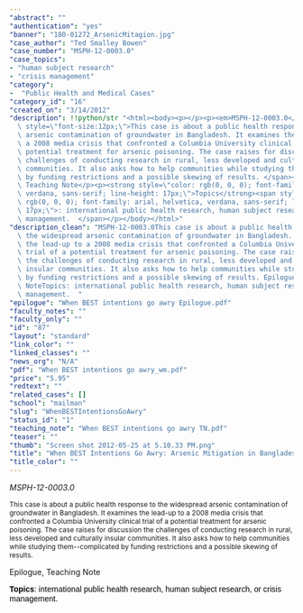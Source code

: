 ```yaml
---
"abstract": ""
"authentication": "yes"
"banner": "180-01272_ArsenicMitagion.jpg"
"case_author": "Ted Smalley Bowen"
"case_number": "MSPH-12-0003.0"
"case_topics":
- "human subject research"
- "crisis management"
"category": 
-  "Public Health and Medical Cases"
"category_id": "16"
"created_on": "3/14/2012"
"description": !!python/str "<html><body><p></p><p><em>MSPH-12-0003.0</em></p><p><span\
  \ style=\"font-size:12px;\">This case is about a public health response to the widespread\
  \ arsenic contamination of groundwater in Bangladesh. It examines the lead-up to\
  \ a 2008 media crisis that confronted a Columbia University clinical trial of a\
  \ potential treatment for arsenic poisoning. The case raises for discussion the\
  \ challenges of conducting research in rural, less developed and culturally insular\
  \ communities. It also asks how to help communities while studying them--complicated\
  \ by funding restrictions and a possible skewing of results. </span></p><p>Epilogue,\
  \ Teaching Note</p><p><strong style=\"color: rgb(0, 0, 0); font-family: arial, helvetica,\
  \ verdana, sans-serif; line-height: 17px;\">Topics</strong><span style=\"color:\
  \ rgb(0, 0, 0); font-family: arial, helvetica, verdana, sans-serif; line-height:\
  \ 17px;\">: international public health research, human subject research, or crisis\
  \ management.  </span></p></body></html>"
"description_clean": "MSPH-12-0003.0This case is about a public health response to\
  \ the widespread arsenic contamination of groundwater in Bangladesh. It examines\
  \ the lead-up to a 2008 media crisis that confronted a Columbia University clinical\
  \ trial of a potential treatment for arsenic poisoning. The case raises for discussion\
  \ the challenges of conducting research in rural, less developed and culturally\
  \ insular communities. It also asks how to help communities while studying them--complicated\
  \ by funding restrictions and a possible skewing of results. Epilogue, Teaching\
  \ NoteTopics: international public health research, human subject research, or crisis\
  \ management.  "
"epilogue": "When BEST intentions go awry Epilogue.pdf"
"faculty_notes": ""
"faculty_only": ""
"id": "87"
"layout": "standard"
"link_color": ""
"linked_classes": ""
"news_org": "N/A"
"pdf": "When BEST intentions go awry_wm.pdf"
"price": "5.95"
"redtext": ""
"related_cases": []
"school": "mailman"
"slug": "WhenBESTIntentionsGoAwry"
"status_id": "1"
"teaching_note": "When BEST intentions go awry TN.pdf"
"teaser": ""
"thumb": "Screen shot 2012-05-25 at 5.10.33 PM.png"
"title": "When BEST Intentions Go Awry: Arsenic Mitigation in Bangladesh"
"title_color": ""
---
```

<html><body><p></p><p><em>MSPH-12-0003.0</em></p><p><span style="font-size:12px;">This case is about a public health response to the widespread arsenic contamination of groundwater in Bangladesh. It examines the lead-up to a 2008 media crisis that confronted a Columbia University clinical trial of a potential treatment for arsenic poisoning. The case raises for discussion the challenges of conducting research in rural, less developed and culturally insular communities. It also asks how to help communities while studying them--complicated by funding restrictions and a possible skewing of results. </span></p><p>Epilogue, Teaching Note</p><p><strong style="color: rgb(0, 0, 0); font-family: arial, helvetica, verdana, sans-serif; line-height: 17px;">Topics</strong><span style="color: rgb(0, 0, 0); font-family: arial, helvetica, verdana, sans-serif; line-height: 17px;">: international public health research, human subject research, or crisis management.  </span></p></body></html>
